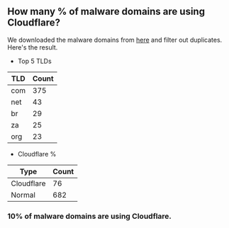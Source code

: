 ## How many % of malware domains are using Cloudflare?


We downloaded the malware domains from [here](https://urlhaus.abuse.ch) and filter out duplicates.
Here's the result.


[//]: # (start replacement)


- Top 5 TLDs

| TLD | Count |
| --- | --- |
| com | 375 |
| net | 43 |
| br | 29 |
| za | 25 |
| org | 23 |


- Cloudflare %

| Type | Count |
| --- | --- |
| Cloudflare | 76 |
| Normal | 682 |


### 10% of malware domains are using Cloudflare.